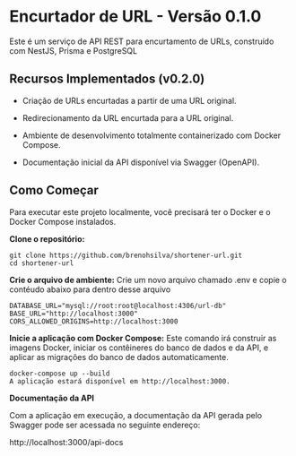 # Encurtador de URL - Versão 0.1.0

Este é um serviço de API REST para encurtamento de URLs, construído com NestJS, Prisma e PostgreSQL

## Recursos Implementados (v0.2.0)

- Criação de URLs encurtadas a partir de uma URL original.

- Redirecionamento da URL encurtada para a URL original.

- Ambiente de desenvolvimento totalmente containerizado com Docker Compose.

- Documentação inicial da API disponível via Swagger (OpenAPI).

## Como Começar

Para executar este projeto localmente, você precisará ter o Docker e o Docker Compose instalados.

**Clone o repositório:**
```
git clone https://github.com/brenohsilva/shortener-url.git
cd shortener-url
```

**Crie o arquivo de ambiente:**
Crie um novo arquivo chamado .env e copie o contéudo abaixo para dentro desse arquivo

```
DATABASE_URL="mysql://root:root@localhost:4306/url-db"
BASE_URL="http://localhost:3000"
CORS_ALLOWED_ORIGINS=http://localhost:3000
```
**Inicie a aplicação com Docker Compose:**
Este comando irá construir as imagens Docker, iniciar os contêineres do banco de dados e da API, e aplicar as migrações do banco de dados automaticamente.

```
docker-compose up --build
A aplicação estará disponível em http://localhost:3000.
```

**Documentação da API**

Com a aplicação em execução, a documentação da API gerada pelo Swagger pode ser acessada no seguinte endereço:

http://localhost:3000/api-docs